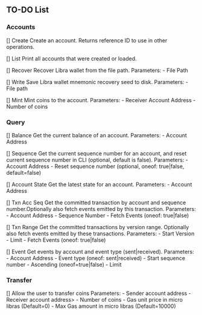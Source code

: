 
## TO-DO List

### Accounts
[] Create
    Create an account. Returns reference ID to use in other operations.

[] List
    Print all accounts that were created or loaded.

[] Recover
    Recover Libra wallet from the file path.
    Parameters:
      - File Path

[] Write
    Save Libra wallet mnemonic recovery seed to disk.
    Parameters:
      - File path

[] Mint
  Mint coins to the account.
  Parameters:
    - Receiver Account Address
    - Number of coins


### Query
[] Balance
    Get the current balance of an account.
    Parameters:
      - Account Address

[] Sequence
    Get the current sequence number for an account, and reset current sequence
    number in CLI  (optional, default is false).
    Parameters:
      - Account Address
      - Reset sequence number (optional, oneof: true|false, default=false)

[] Account State
    Get the latest state for an account.
    Parameters:
      - Account Address

[] Txn Acc Seq
  Get the committed transaction by account and sequence number.Optionally also
  fetch events emitted by this transaction.
  Parameters:
    - Account Address
    - Sequence Number
    - Fetch Events (oneof: true|false)

[] Txn Range
    Get the committed transactions by version range. Optionally also fetch
    events emitted by these transactions.
    Parameters:
      - Start Version
      - Limit
      - Fetch Events (oneof: true|false)

[] Event
    Get events by account and event type (sent|received).
    Parameters:
      - Account Address
      - Event type (oneof: sent|received)
      - Start sequence number
      - Ascending (oneof=true|false)
      - Limit


### Transfer
[] Allow the user to transfer coins
  Parameters:
    - Sender account address
    - Receiver account address>
    - Number of coins
    - Gas unit price in micro libras (Default=0)
    - Max Gas amount in micro libras (Default=10000)
